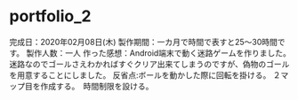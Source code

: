 # portfolio_2
完成日：2020年02月08日(木)
製作期間：一カ月で時間で表すと25～30時間です。
製作人数：一人
作った感想：Android端末で動く迷路ゲームを作りました。　迷路なのでゴールさえわかればすぐクリア出来てしまうのですが、偽物のゴールを用意することにしました。
反省点:ボールを動かした際に回転を掛ける。 ２マップ目を作成する。　時間制限を設ける。
